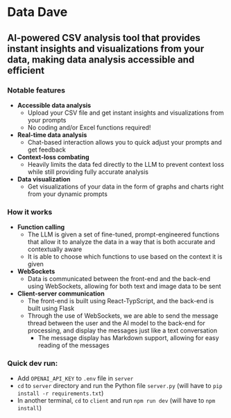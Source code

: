 # Data Dave

## AI-powered CSV analysis tool that provides instant insights and visualizations from your data, making data analysis accessible and efficient

### Notable features

- **Accessible data analysis**
  - Upload your CSV file and get instant insights and visualizations from your prompts
  - No coding and/or Excel functions required!
- **Real-time data analysis**
  - Chat-based interaction allows you to quick adjust your prompts and get feedback
- **Context-loss combating**
  - Heavily limits the data fed directly to the LLM to prevent context loss while still providing fully accurate analysis
- **Data visualization**
  - Get visualizations of your data in the form of graphs and charts right from your dynamic prompts

### How it works

- **Function calling**
  - The LLM is given a set of fine-tuned, prompt-engineered functions that allow it to analyze the data in a way that is both accurate and contextually aware
  - It is able to choose which functions to use based on the context it is given
- **WebSockets**
  - Data is communicated between the front-end and the back-end using WebSockets, allowing for both text and image data to be sent
- **Client-server communication**
  - The front-end is built using React-TypScript, and the back-end is built using Flask
  - Through the use of WebSockets, we are able to send the message thread between the user and the AI model to the back-end for processing, and display the messages just like a text conversation
    - The message display has Markdown support, allowing for easy reading of the messages
   
### Quick dev run: 
- Add `OPENAI_API_KEY` to `.env` file in `server`
- `cd` to `server` directory and run the Python file `server.py` (will have to `pip install -r requirements.txt`)
- In another terminal, `cd` to `client` and run `npm run dev` (will have to `npm install`)
